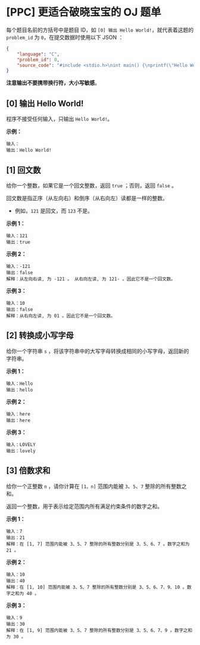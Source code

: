 # [PPC] 更适合破晓宝宝的 OJ 题单

每个题目名前的方括号中是题目 ID，如 `[0] 输出 Hello World!`，就代表着这题的 `problem_id` 为 `0`，在提交数据时使用以下 JSON ：

```json
{
    "language": "C",
    "problem_id": 0,
    "source_code": "#include <stdio.h>\nint main() {\nprintf(\"Hello World!\");\nreturn 0;}",
}
```

**注意输出不要携带换行符，大小写敏感**。

## [0] 输出 Hello World!

程序不接受任何输入，只输出 `Hello World!`。

**示例：**

```
输入：
输出：Hello World!
```

## [1] 回文数

给你一个整数，如果它是一个回文整数，返回 `true` ；否则，返回 `false` 。

回文数是指正序（从左向右）和倒序（从右向左）读都是一样的整数。

- 例如，`121` 是回文，而 `123` 不是。

**示例 1：**

```
输入：121
输出：true
```

**示例 2：**

```
输入：-121
输出：false
解释：从左向右读, 为 -121 。 从右向左读, 为 121- 。因此它不是一个回文数。
```

**示例 3：**

```
输入：10
输出：false
解释：从右向左读, 为 01 。因此它不是一个回文数。
```

## [2] 转换成小写字母

给你一个字符串 `s` ，将该字符串中的大写字母转换成相同的小写字母，返回新的字符串。 

**示例 1：**

```
输入：Hello
输出：hello
```

**示例 2：**

```
输入：here
输出：here
```

**示例 3：**

```
输入：LOVELY
输出：lovely
```

## [3] 倍数求和

给你一个正整数 `n` ，请你计算在 `[1，n]` 范围内能被 `3`、`5`、`7` 整除的所有整数之和。

返回一个整数，用于表示给定范围内所有满足约束条件的数字之和。

**示例 1：**

```
输入：7
输出：21
解释：在 [1, 7] 范围内能被 3、5、7 整除的所有整数分别是 3、5、6、7 。数字之和为 21 。
```

**示例 2：**

```
输入：10
输出：40
解释：在 [1, 10] 范围内能被 3、5、7 整除的所有整数分别是 3、5、6、7、9、10 。数字之和为 40 。
```

**示例 3：**

```
输入：9
输出：30
解释：在 [1, 9] 范围内能被 3、5、7 整除的所有整数分别是 3、5、6、7、9 。数字之和为 30 。
```
